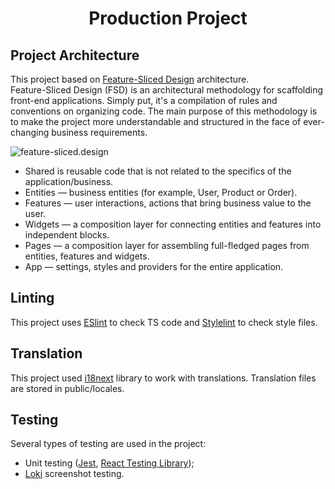 <h1 align="center">Production Project</h1>

<h2>Project Architecture</h2>
<p> 
  This project based on <a href="https://feature-sliced.design/" target="_blank">Feature-Sliced Design</a> architecture.<br/>
  Feature-Sliced Design (FSD) is an architectural methodology for scaffolding front-end applications. 
  Simply put, it's a compilation of rules and conventions on organizing code.
  The main purpose of this methodology is to make the project more understandable and structured in the face of ever-changing business requirements.
</p>
<img src="https://feature-sliced.design/assets/ideal-img/visual_schema.b6c18f6.1030.jpg" alt="feature-sliced.design"/>
<ul>
   <li>Shared is reusable code that is not related to the specifics of the application/business.</li>
   <li>Entities — business entities (for example, User, Product or Order).</li>
   <li>Features — user interactions, actions that bring business value to the user.</li>
   <li>Widgets — a composition layer for connecting entities and features into independent blocks.</li>
   <li>Pages — a composition layer for assembling full-fledged pages from entities, features and widgets.</li>
   <li>App — settings, styles and providers for the entire application.</li>
</ul>

<h2>Linting</h2>
<p>
  This project uses <a href="https://eslint.org/" target="_blank">ESlint</a> to check TS code and <a href="https://stylelint.io/" target="_blank">Stylelint</a> to check style files.
</p>

<h2>Translation</h2>
<p>
  This project used <a href="https://react.i18next.com/" target="_blank">i18next</a> library to work with translations. Translation files are stored in public/locales.
</p>

<h2>Testing</h2>
<p>Several types of testing are used in the project:</p>
<ul>
  <li>Unit testing (<a href="https://jestjs.io/" target="_blank">Jest</a>, <a href="https://github.com/testing-library/react-testing-library" target="_blank">React Testing Library</a>);</li>
  <li><a href="https://loki.js.org/" target="_blank">Loki</a> screenshot testing.</li>
</ul>
